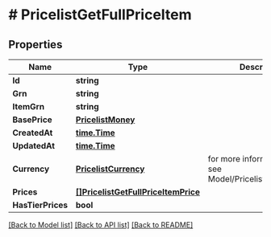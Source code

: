 # # PricelistGetFullPriceItem


## Properties 


Name | Type | Description | Notes
------------ | ------------- | ------------- | -------------
**Id**| **string** |   | [optional]
**Grn**| **string** |   | [optional]
**ItemGrn**| **string** |   | [optional]
**BasePrice**| [**PricelistMoney**](PricelistMoney.md) |   | [optional]
**CreatedAt**| [**time.Time**](time.Time.md) |   | [optional]
**UpdatedAt**| [**time.Time**](time.Time.md) |   | [optional]
**Currency**| [**PricelistCurrency**](PricelistCurrency.md) |  for more information please, see Model/PricelistCurrency.php  | [optional] [default to XXX]
**Prices**| [**[]PricelistGetFullPriceItemPrice**](PricelistGetFullPriceItemPrice.md) |   | [optional]
**HasTierPrices**| **bool** |   | [optional]


[[Back to Model list]](../../README.md#models) [[Back to API list]](../../README.md#endpoints) [[Back to README]](../../README.md)

